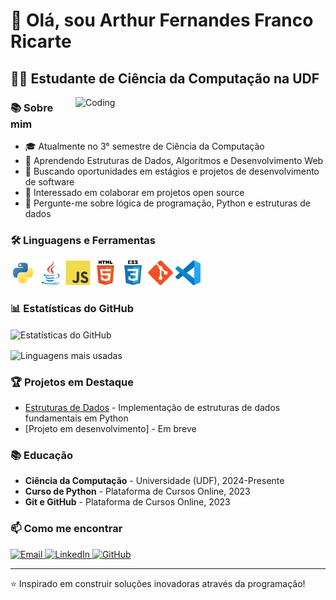 # 👋 Olá, sou Arthur Fernandes Franco Ricarte

## 👨‍🎓 Estudante de Ciência da Computação na UDF

<img align="right" alt="Coding" width="400" src="https://cdn.dribbble.com/users/1162077/screenshots/3848914/programmer.gif">

### 📚 Sobre mim

- 🎓 Atualmente no 3° semestre de Ciência da Computação
- 🌱 Aprendendo Estruturas de Dados, Algoritmos e Desenvolvimento Web
- 🔭 Buscando oportunidades em estágios e projetos de desenvolvimento de software
- 👯 Interessado em colaborar em projetos open source
- 💬 Pergunte-me sobre lógica de programação, Python e estruturas de dados

### 🛠️ Linguagens e Ferramentas

<p align="left">
  <img src="https://raw.githubusercontent.com/devicons/devicon/master/icons/python/python-original.svg" alt="python" width="40" height="40"/>
  <img src="https://raw.githubusercontent.com/devicons/devicon/master/icons/java/java-original.svg" alt="java" width="40" height="40"/>
  <img src="https://raw.githubusercontent.com/devicons/devicon/master/icons/javascript/javascript-original.svg" alt="javascript" width="40" height="40"/>
  <img src="https://raw.githubusercontent.com/devicons/devicon/master/icons/html5/html5-original-wordmark.svg" alt="html5" width="40" height="40"/>
  <img src="https://raw.githubusercontent.com/devicons/devicon/master/icons/css3/css3-original-wordmark.svg" alt="css3" width="40" height="40"/>
  <img src="https://raw.githubusercontent.com/devicons/devicon/master/icons/git/git-original.svg" alt="git" width="40" height="40"/>
  <img src="https://raw.githubusercontent.com/devicons/devicon/master/icons/vscode/vscode-original.svg" alt="vscode" width="40" height="40"/>
</p>

### 📊 Estatísticas do GitHub

<p>
  <img align="center" src="https://github-readme-stats.vercel.app/api?username=Ricarte-hub&show_icons=true&locale=pt-br&theme=dark" alt="Estatísticas do GitHub" />
</p>
<p>
  <img align="center" src="https://github-readme-stats.vercel.app/api/top-langs?username=Ricarte-hub&show_icons=true&locale=pt-br&layout=compact&theme=dark" alt="Linguagens mais usadas" />
</p>

### 🏆 Projetos em Destaque

- [Estruturas de Dados](https://github.com/Ricarte-hub/EstruturasdeDados) - Implementação de estruturas de dados fundamentais em Python
- [Projeto em desenvolvimento] - Em breve

### 📚 Educação

- **Ciência da Computação** - Universidade (UDF), 2024-Presente
- **Curso de Python** - Plataforma de Cursos Online, 2023
- **Git e GitHub** - Plataforma de Cursos Online, 2023

### 📫 Como me encontrar

<p align="left">
  <a href="mailto:arthurf.ricarte@gmail.com">
    <img src="https://img.shields.io/badge/Gmail-D14836?style=for-the-badge&logo=gmail&logoColor=white" alt="Email" />
  </a>
  <a href="https://www.linkedin.com/in/seu-linkedin">
    <img src="https://img.shields.io/badge/LinkedIn-0077B5?style=for-the-badge&logo=linkedin&logoColor=white" alt="LinkedIn" />
  </a>
  <a href="https://github.com/Ricarte-hub">
    <img src="https://img.shields.io/badge/GitHub-100000?style=for-the-badge&logo=github&logoColor=white" alt="GitHub" />
  </a>
</p>

---

⭐️ Inspirado em construir soluções inovadoras através da programação!

<!-- Perfil inspirado em vários perfis de desenvolvedores incríveis da comunidade -->

